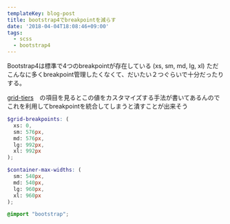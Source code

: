 ```yaml
---
templateKey: blog-post
title: bootstrap4でbreakpointを減らす
date: '2018-04-04T18:08:46+09:00'
tags:
  - scss
  - bootstrap4
---
```

Bootstrap4は標準で4つのbreakpointが存在している (xs, sm, md, lg, xl)
ただこんなに多くbreakpoint管理したくなくて、だいたい２つぐらいで十分だったりする。

[grid-tiers](https://getbootstrap.com/docs/4.0/layout/grid/#grid-tiers)　の項目を見るとこの値をカスタマイズする手法が書いてあるんのでこれを利用してbreakpointを統合してしまうと潰すことが出来そう

```scss
$grid-breakpoints: (
  xs: 0,
  sm: 576px,
  md: 576px,
  lg: 992px,
  xl: 992px
);

$container-max-widths: (
  sm: 540px,
  md: 540px,
  lg: 960px,
  xl: 960px
);

@import "bootstrap";
```
